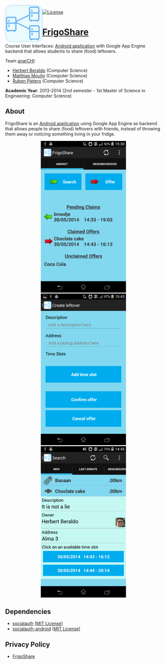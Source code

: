 <img align="left" src="res/FrigoShare.png" height="120px"/>

[![License][s1]][li]

[s1]: https://img.shields.io/badge/licence-GPL%203.0-blue.svg
[li]: https://raw.githubusercontent.com/matt77hias/FrigoShare/master/LICENSE.txt

# [FrigoShare](https://play.google.com/store/apps/details?id=com.frigoshare)

Course User Interfaces: [Android application](https://play.google.com/store/apps/details?id=com.frigoshare) with Google App Engine backend that allows students to share (food) leftovers.

Team [anarCHI](https://anarchikul.wordpress.com/):
* [Herbert Beraldo](https://github.com/hb-FA37) (Computer Science)
* [Matthias Moulin](https://github.com/matt77hias) (Computer Science)
* [Ruben Pieters](https://github.com/rubenpieters) (Computer Science)

**Academic Year**: 2013-2014 (2nd semester - 1st Master of Science in Engineering: Computer Science)

## About
FrigoShare is an [Android application](https://play.google.com/store/apps/details?id=com.frigoshare) using Google App Engine as backend that allows people to share (food) leftovers with friends, instead of throwing them away or noticing something living in your fridge.

<p align="center">
<img src="res/Main.png" width="275">
<img src="res/Create.png" width="275">
<img src="res/Search.png" width="275">
</p>

## Dependencies
* [socialauth](https://github.com/3pillarlabs/socialauth) [[MIT License](https://github.com/3pillarlabs/socialauth/blob/master/LICENSE)]
* [socialauth-android](https://github.com/3pillarlabs/socialauth-android) [[MIT License](https://github.com/3pillarlabs/socialauth-android/blob/master/LICENSE)]

## Privacy Policy
* [FrigoShare](https://matt77hias.github.io/FrigoShare/)
